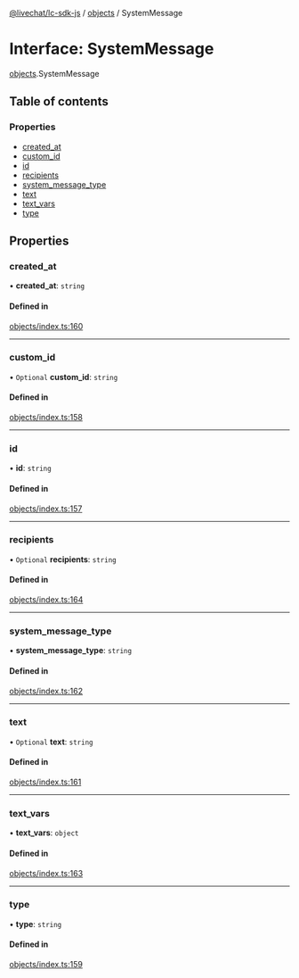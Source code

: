 [@livechat/lc-sdk-js](../README.md) / [objects](../modules/objects.md) / SystemMessage

# Interface: SystemMessage

[objects](../modules/objects.md).SystemMessage

## Table of contents

### Properties

- [created\_at](objects.SystemMessage.md#created_at)
- [custom\_id](objects.SystemMessage.md#custom_id)
- [id](objects.SystemMessage.md#id)
- [recipients](objects.SystemMessage.md#recipients)
- [system\_message\_type](objects.SystemMessage.md#system_message_type)
- [text](objects.SystemMessage.md#text)
- [text\_vars](objects.SystemMessage.md#text_vars)
- [type](objects.SystemMessage.md#type)

## Properties

### created\_at

• **created\_at**: `string`

#### Defined in

[objects/index.ts:160](https://github.com/livechat/lc-sdk-js/blob/11cc290/src/objects/index.ts#L160)

___

### custom\_id

• `Optional` **custom\_id**: `string`

#### Defined in

[objects/index.ts:158](https://github.com/livechat/lc-sdk-js/blob/11cc290/src/objects/index.ts#L158)

___

### id

• **id**: `string`

#### Defined in

[objects/index.ts:157](https://github.com/livechat/lc-sdk-js/blob/11cc290/src/objects/index.ts#L157)

___

### recipients

• `Optional` **recipients**: `string`

#### Defined in

[objects/index.ts:164](https://github.com/livechat/lc-sdk-js/blob/11cc290/src/objects/index.ts#L164)

___

### system\_message\_type

• **system\_message\_type**: `string`

#### Defined in

[objects/index.ts:162](https://github.com/livechat/lc-sdk-js/blob/11cc290/src/objects/index.ts#L162)

___

### text

• `Optional` **text**: `string`

#### Defined in

[objects/index.ts:161](https://github.com/livechat/lc-sdk-js/blob/11cc290/src/objects/index.ts#L161)

___

### text\_vars

• **text\_vars**: `object`

#### Defined in

[objects/index.ts:163](https://github.com/livechat/lc-sdk-js/blob/11cc290/src/objects/index.ts#L163)

___

### type

• **type**: `string`

#### Defined in

[objects/index.ts:159](https://github.com/livechat/lc-sdk-js/blob/11cc290/src/objects/index.ts#L159)
